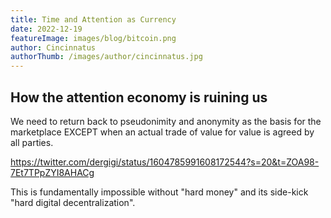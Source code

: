 ```yaml
---
title: Time and Attention as Currency
date: 2022-12-19
featureImage: images/blog/bitcoin.png
author: Cincinnatus
authorThumb: /images/author/cincinnatus.jpg
---
```


## How the attention economy is ruining us

We need to return back to pseudonimity and anonymity as the basis for the marketplace EXCEPT when an actual trade of value for value is agreed by all parties.

https://twitter.com/dergigi/status/1604785991608172544?s=20&t=ZOA98-7Et7TPpZYI8AHACg

This is fundamentally impossible without "hard money" and its side-kick "hard digital decentralization".